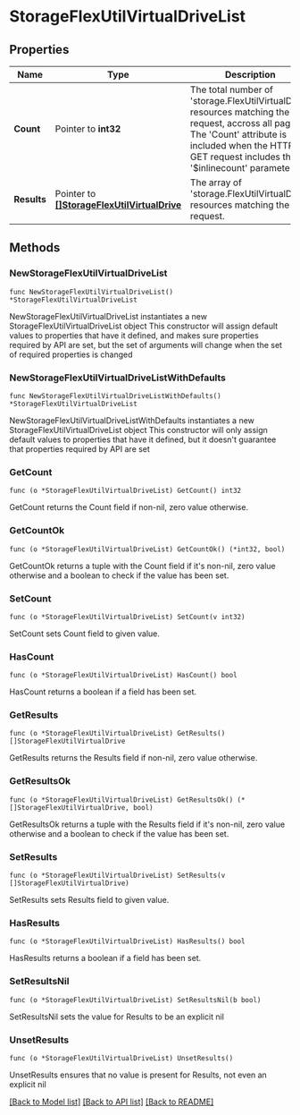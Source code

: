 # StorageFlexUtilVirtualDriveList

## Properties

Name | Type | Description | Notes
------------ | ------------- | ------------- | -------------
**Count** | Pointer to **int32** | The total number of &#39;storage.FlexUtilVirtualDrive&#39; resources matching the request, accross all pages. The &#39;Count&#39; attribute is included when the HTTP GET request includes the &#39;$inlinecount&#39; parameter. | [optional] 
**Results** | Pointer to [**[]StorageFlexUtilVirtualDrive**](storage.FlexUtilVirtualDrive.md) | The array of &#39;storage.FlexUtilVirtualDrive&#39; resources matching the request. | [optional] 

## Methods

### NewStorageFlexUtilVirtualDriveList

`func NewStorageFlexUtilVirtualDriveList() *StorageFlexUtilVirtualDriveList`

NewStorageFlexUtilVirtualDriveList instantiates a new StorageFlexUtilVirtualDriveList object
This constructor will assign default values to properties that have it defined,
and makes sure properties required by API are set, but the set of arguments
will change when the set of required properties is changed

### NewStorageFlexUtilVirtualDriveListWithDefaults

`func NewStorageFlexUtilVirtualDriveListWithDefaults() *StorageFlexUtilVirtualDriveList`

NewStorageFlexUtilVirtualDriveListWithDefaults instantiates a new StorageFlexUtilVirtualDriveList object
This constructor will only assign default values to properties that have it defined,
but it doesn't guarantee that properties required by API are set

### GetCount

`func (o *StorageFlexUtilVirtualDriveList) GetCount() int32`

GetCount returns the Count field if non-nil, zero value otherwise.

### GetCountOk

`func (o *StorageFlexUtilVirtualDriveList) GetCountOk() (*int32, bool)`

GetCountOk returns a tuple with the Count field if it's non-nil, zero value otherwise
and a boolean to check if the value has been set.

### SetCount

`func (o *StorageFlexUtilVirtualDriveList) SetCount(v int32)`

SetCount sets Count field to given value.

### HasCount

`func (o *StorageFlexUtilVirtualDriveList) HasCount() bool`

HasCount returns a boolean if a field has been set.

### GetResults

`func (o *StorageFlexUtilVirtualDriveList) GetResults() []StorageFlexUtilVirtualDrive`

GetResults returns the Results field if non-nil, zero value otherwise.

### GetResultsOk

`func (o *StorageFlexUtilVirtualDriveList) GetResultsOk() (*[]StorageFlexUtilVirtualDrive, bool)`

GetResultsOk returns a tuple with the Results field if it's non-nil, zero value otherwise
and a boolean to check if the value has been set.

### SetResults

`func (o *StorageFlexUtilVirtualDriveList) SetResults(v []StorageFlexUtilVirtualDrive)`

SetResults sets Results field to given value.

### HasResults

`func (o *StorageFlexUtilVirtualDriveList) HasResults() bool`

HasResults returns a boolean if a field has been set.

### SetResultsNil

`func (o *StorageFlexUtilVirtualDriveList) SetResultsNil(b bool)`

 SetResultsNil sets the value for Results to be an explicit nil

### UnsetResults
`func (o *StorageFlexUtilVirtualDriveList) UnsetResults()`

UnsetResults ensures that no value is present for Results, not even an explicit nil

[[Back to Model list]](../README.md#documentation-for-models) [[Back to API list]](../README.md#documentation-for-api-endpoints) [[Back to README]](../README.md)


